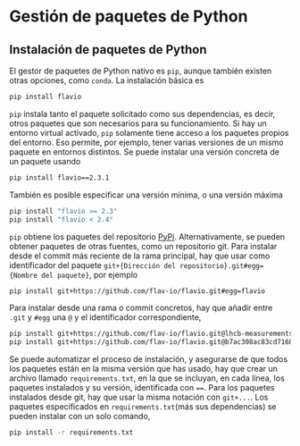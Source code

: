 # Gestión de paquetes de Python

## Instalación de paquetes de Python

El gestor de paquetes de Python nativo es `pip`, aunque también existen otras opciones, como `conda`. La instalación básica es

```Bash
pip install flavio
```

`pip` instala tanto el paquete solicitado como sus dependencias, es decir, otros paquetes que son necesarios para su funcionamiento. Si hay un entorno virtual activado, `pip` solamente tiene acceso a los paquetes propios del entorno. Eso permite, por ejemplo, tener varias versiones de un mismo paquete en entornos distintos. Se puede instalar una versión concreta de un paquete usando

```bash
pip install flavio==2.3.1
```

También es posible especificar una versión mínima, o una versión máxima

```bash
pip install "flavio >= 2.3"
pip install "flavio < 2.4"
```

`pip` obtiene los paquetes del repositorio [PyPi](https://pypi.org). Alternativamente, se pueden obtener paquetes de otras fuentes, como un repositorio git. Para instalar desde el commit más reciente de la rama principal, hay que usar como identificador del paquete `git+{Dirección del repositorio}.git#egg={Nombre del paquete}`, por ejemplo

```bash
pip install git+https://github.com/flav-io/flavio.git#egg=flavio
```

Para instalar desde una rama o commit concretos, hay que añadir entre `.git` y `#egg` una `@` y el identificador correspondiente,

```bash
pip install git+https://github.com/flav-io/flavio.git@lhcb-measurements#egg=flavio
pip install git+https://github.com/flav-io/flavio.git@b7ac308ac83cd7168d80c3382b5d65415bc64679#egg=flavio
```

Se puede automatizar el proceso de instalación, y asegurarse de que todos los paquetes están en la misma versión que has usado, hay que crear un archivo llamado `requirements.txt`, en la que se incluyan, en cada línea, los paquetes instalados y su versión, identificada con `==`. Para los paquetes instalados desde git, hay que usar la misma notación con `git+...`. Los paquetes especificados en `requirements.txt`(más sus dependencias) se pueden instalar con un solo comando,

```bash
pip install -r requirements.txt
```
